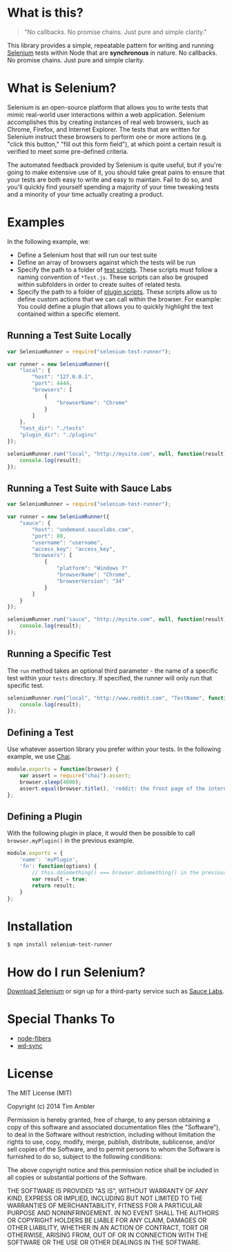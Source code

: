 # What is this?

> "No callbacks. No promise chains. Just pure and simple clarity."

This library provides a simple, repeatable pattern for writing and running [Selenium](http://docs.seleniumhq.org/) tests within Node that are **synchronous** in nature. No callbacks. No promise chains. Just pure and simple clarity.

# What is Selenium?

Selenium is an open-source platform that allows you to write tests that mimic real-world user interactions within a web application. Selenium accomplishes this by creating instances of real web browsers, such as Chrome, Firefox, and Internet Explorer. The tests that are written for Selenium instruct these browsers to perform one or more actions (e.g. "click this button," "fill out this form field"), at which point a certain result is verified to meet some pre-defined criteria.

The automated feedback provided by Selenium is quite useful, but if you're going to make extensive use of it, you should take great pains to ensure that your tests are both easy to write and easy to maintain. Fail to do so, and you'll quickly find yourself spending a majority of your time tweaking tests and a minority of your time actually creating a product.

# Examples

In the following example, we:

* Define a Selenium host that will run our test suite
* Define an array of browsers against which the tests will be run
* Specify the path to a folder of [test scripts](#tests). These scripts must follow a naming convention of `*Test.js`. These scripts can also be grouped within subfolders in order to create suites of related tests.
* Specify the path to a folder of [plugin scripts](#plugins). These scripts allow us to define custom actions that we can call within the browser. For example: You could define a plugin that allows you to quickly highlight the text contained within a specific element.

## Running a Test Suite Locally

```javascript
var SeleniumRunner = require("selenium-test-runner");

var runner = new SeleniumRunner({
	"local": {
		"host": "127.0.0.1",
		"port": 4444,
		"browsers": [
			{
				"browserName": "Chrome"
			}
		]
	},
    "test_dir": "./tests"
    "plugin_dir": "./plugins"
});

seleniumRunner.run("local", "http://mysite.com", null, function(result) {
	console.log(result);
});
```

## Running a Test Suite with Sauce Labs

```javascript
var SeleniumRunner = require("selenium-test-runner");

var runner = new SeleniumRunner({
	"sauce": {
		"host": "ondemand.saucelabs.com",
		"port": 80,
		"username": "username",
		"access_key": "access_key",
		"browsers": [
			{
				"platform": "Windows 7"
				"browserName": "Chrome",
				"browserVersion": "34"
			}
		]
	}
});

seleniumRunner.run("sauce", "http://mysite.com", null, function(result) {
	console.log(result);
});
```

## Running a Specific Test

The `run` method takes an optional third parameter - the name of a specific test within your `tests` directory. If specified, the runner will only run that specific test.

```javascript
seleniumRunner.run("local", "http://www.reddit.com", "TestName", function(result) {
	console.log(result);
});
```

<a name="tests"></a>
## Defining a Test

Use whatever assertion library you prefer within your tests. In the following example, we use [Chai](http://chaijs.com/).

```javascript
module.exports = function(browser) {
    var assert = require("chai").assert;
    browser.sleep(4000);
    assert.equal(browser.title(), 'reddit: the front page of the internet');
};
```

<a name="plugins"></a>
## Defining a Plugin

With the following plugin in place, it would then be possible to call `browser.myPlugin()` in the previous example.

```javascript
module.exports = {
	'name': 'myPlugin',
	'fn': function(options) {
		// this.doSomething() === browser.doSomething() in the previous example.
		var result = true;
		return result;
	}
};
```

# Installation

```
$ npm install selenium-test-runner
```

# How do I run Selenium?

[Download Selenium](http://docs.seleniumhq.org/) or sign up for a third-party service such as [Sauce Labs](https://saucelabs.com/).

# Special Thanks To

* [node-fibers](https://github.com/laverdet/node-fibers)
* [wd-sync](https://github.com/sebv/node-wd-sync)

# License

The MIT License (MIT)

Copyright (c) 2014 Tim Ambler

Permission is hereby granted, free of charge, to any person obtaining a copy
of this software and associated documentation files (the "Software"), to deal
in the Software without restriction, including without limitation the rights
to use, copy, modify, merge, publish, distribute, sublicense, and/or sell
copies of the Software, and to permit persons to whom the Software is
furnished to do so, subject to the following conditions:

The above copyright notice and this permission notice shall be included in all
copies or substantial portions of the Software.

THE SOFTWARE IS PROVIDED "AS IS", WITHOUT WARRANTY OF ANY KIND, EXPRESS OR
IMPLIED, INCLUDING BUT NOT LIMITED TO THE WARRANTIES OF MERCHANTABILITY,
FITNESS FOR A PARTICULAR PURPOSE AND NONINFRINGEMENT. IN NO EVENT SHALL THE
AUTHORS OR COPYRIGHT HOLDERS BE LIABLE FOR ANY CLAIM, DAMAGES OR OTHER
LIABILITY, WHETHER IN AN ACTION OF CONTRACT, TORT OR OTHERWISE, ARISING FROM,
OUT OF OR IN CONNECTION WITH THE SOFTWARE OR THE USE OR OTHER DEALINGS IN THE
SOFTWARE.
